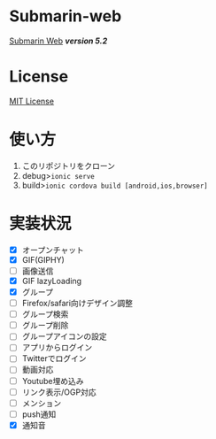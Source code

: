 # Submarin-web
[Submarin Web](https://submarin.online) 
***version 5.2***
# License
[MIT License](https://opensource.org/licenses/MIT)
# 使い方
1) このリポジトリをクローン
2) debug>```ionic serve```
3) build>```ionic cordova build [android,ios,browser]```
# 実装状況
 - [x] オープンチャット
 - [x] GIF(GIPHY)
 - [ ] 画像送信
 - [x] GIF lazyLoading 
 - [x] グループ
 - [ ] Firefox/safari向けデザイン調整
 - [ ] グループ検索
 - [ ] グループ削除
 - [ ] グループアイコンの設定
 - [ ] アプリからログイン
 - [ ] Twitterでログイン
 - [ ] 動画対応
 - [ ] Youtube埋め込み
 - [ ] リンク表示/OGP対応
 - [ ] メンション
 - [ ] push通知
 - [x] 通知音
